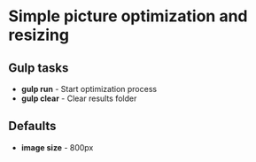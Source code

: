 # Simple picture optimization and resizing

## Gulp tasks
- **gulp run** - Start optimization process
- **gulp clear** - Clear results folder

## Defaults
- **image size** - 800px

